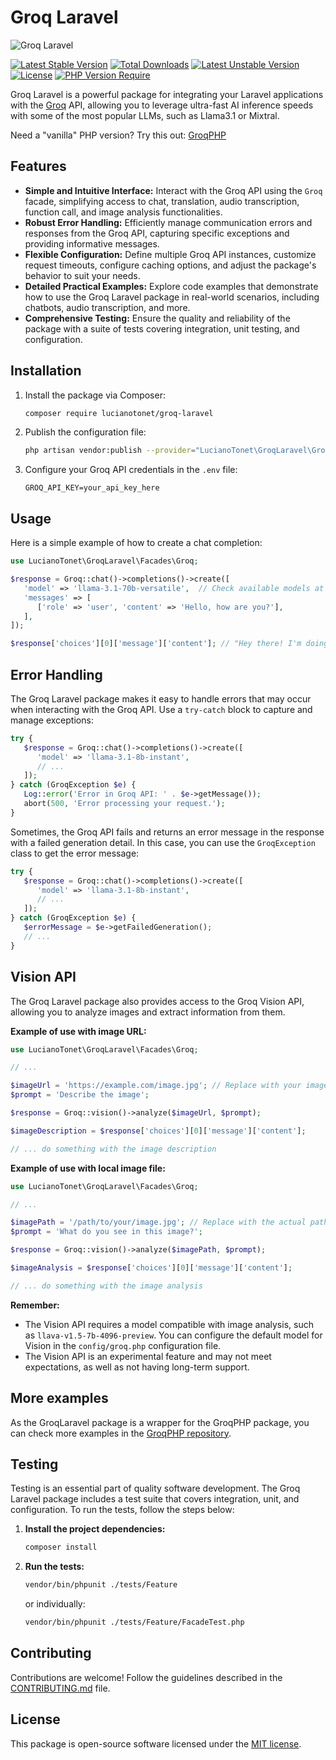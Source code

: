 # Groq Laravel

![Groq Laravel](https://raw.githubusercontent.com/lucianotonet/groq-laravel/v0.0.9/docs/art.png)

[![Latest Stable Version](https://poser.pugx.org/lucianotonet/groq-laravel/v)](https://packagist.org/packages/lucianotonet/groq-laravel) [![Total Downloads](https://poser.pugx.org/lucianotonet/groq-laravel/downloads)](https://packagist.org/packages/lucianotonet/groq-laravel) [![Latest Unstable Version](https://poser.pugx.org/lucianotonet/groq-laravel/v/unstable)](https://packagist.org/packages/lucianotonet/groq-laravel) [![License](https://poser.pugx.org/lucianotonet/groq-laravel/license)](https://packagist.org/packages/lucianotonet/groq-laravel) [![PHP Version Require](https://poser.pugx.org/lucianotonet/groq-laravel/require/php)](https://packagist.org/packages/lucianotonet/groq-laravel)

Groq Laravel is a powerful package for integrating your Laravel applications with the [Groq](https://groq.com/) API, allowing you to leverage ultra-fast AI inference speeds with some of the most popular LLMs, such as Llama3.1 or Mixtral.

Need a "vanilla" PHP version? Try this out: [GroqPHP](https://github.com/lucianotonet/groq-php?tab=readme-ov-file#readme)

## Features

- **Simple and Intuitive Interface:** Interact with the Groq API using the `Groq` facade, simplifying access to chat, translation, audio transcription, function call, and image analysis functionalities.
- **Robust Error Handling:** Efficiently manage communication errors and responses from the Groq API, capturing specific exceptions and providing informative messages.
- **Flexible Configuration:** Define multiple Groq API instances, customize request timeouts, configure caching options, and adjust the package's behavior to suit your needs.
- **Detailed Practical Examples:** Explore code examples that demonstrate how to use the Groq Laravel package in real-world scenarios, including chatbots, audio transcription, and more.
- **Comprehensive Testing:** Ensure the quality and reliability of the package with a suite of tests covering integration, unit testing, and configuration.

## Installation

1. Install the package via Composer:

   ```bash
   composer require lucianotonet/groq-laravel
   ```

2. Publish the configuration file:

   ```bash
   php artisan vendor:publish --provider="LucianoTonet\GroqLaravel\GroqServiceProvider"
   ```

3. Configure your Groq API credentials in the `.env` file:

   ```config
   GROQ_API_KEY=your_api_key_here
   ```

## Usage

Here is a simple example of how to create a chat completion:

   ```php
   use LucianoTonet\GroqLaravel\Facades\Groq;

   $response = Groq::chat()->completions()->create([
      'model' => 'llama-3.1-70b-versatile',  // Check available models at console.groq.com/docs/models
      'messages' => [
         ['role' => 'user', 'content' => 'Hello, how are you?'],
      ],
   ]);

   $response['choices'][0]['message']['content']; // "Hey there! I'm doing great! How can I help you today?"
   ```

## Error Handling

The Groq Laravel package makes it easy to handle errors that may occur when interacting with the Groq API. Use a `try-catch` block to capture and manage exceptions:

   ```php
   try {
      $response = Groq::chat()->completions()->create([
         'model' => 'llama-3.1-8b-instant',
         // ...
      ]);
   } catch (GroqException $e) {
      Log::error('Error in Groq API: ' . $e->getMessage());
      abort(500, 'Error processing your request.');
   }
   ```

Sometimes, the Groq API fails and returns an error message in the response with a failed generation detail. In this case, you can use the `GroqException` class to get the error message:

   ```php
   try {
      $response = Groq::chat()->completions()->create([
         'model' => 'llama-3.1-8b-instant',
         // ...
      ]);
   } catch (GroqException $e) {
      $errorMessage = $e->getFailedGeneration();
      // ...
   }
   ```

## Vision API

The Groq Laravel package also provides access to the Groq Vision API, allowing you to analyze images and extract information from them.

**Example of use with image URL:**

   ```php
   use LucianoTonet\GroqLaravel\Facades\Groq;

   // ...

   $imageUrl = 'https://example.com/image.jpg'; // Replace with your image URL
   $prompt = 'Describe the image';

   $response = Groq::vision()->analyze($imageUrl, $prompt);

   $imageDescription = $response['choices'][0]['message']['content'];

   // ... do something with the image description
   ```

**Example of use with local image file:**

   ```php
   use LucianoTonet\GroqLaravel\Facades\Groq;

   // ...

   $imagePath = '/path/to/your/image.jpg'; // Replace with the actual path
   $prompt = 'What do you see in this image?';

   $response = Groq::vision()->analyze($imagePath, $prompt);

   $imageAnalysis = $response['choices'][0]['message']['content'];

   // ... do something with the image analysis
   ```

**Remember:**
- The Vision API requires a model compatible with image analysis, such as `llava-v1.5-7b-4096-preview`. You can configure the default model for Vision in the `config/groq.php` configuration file.
- The Vision API is an experimental feature and may not meet expectations, as well as not having long-term support.


## More examples

As the GroqLaravel package is a wrapper for the GroqPHP package, you can check more examples in the [GroqPHP repository](https://github.com/lucianotonet/groq-php?tab=readme-ov-file#readme).


## Testing

Testing is an essential part of quality software development. The Groq Laravel package includes a test suite that covers integration, unit, and configuration. To run the tests, follow the steps below:

1. **Install the project dependencies:**

   ```bash
   composer install
   ```

2. **Run the tests:**

   ```bash
   vendor/bin/phpunit ./tests/Feature
   ```

   or individually:

   ```bash
   vendor/bin/phpunit ./tests/Feature/FacadeTest.php
   ```

## Contributing

Contributions are welcome! Follow the guidelines described in the [CONTRIBUTING.md](CONTRIBUTING.md) file.

## License

This package is open-source software licensed under the [MIT license](LICENSE).

